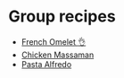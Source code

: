 # Group recipes

- [French Omelet :ok_hand:](french-omelet.md)
- [Chicken Massaman](chicken-massaman.md)
- [Pasta Alfredo](Andrewrecipe.md)

